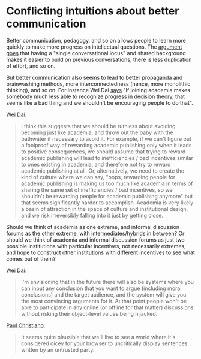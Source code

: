 # Conflicting intuitions about better communication

Better communication, pedagogy, and so on allows people to learn more quickly
to make more progress on intellectual questions. The [argument
goes](http://lesswrong.com/lw/o5z/on_the_importance_of_less_wrong_or_another_single/)
that having a "single conversational locus" and shared background makes it
easier to build on previous conversations, there is less duplication of effort,
and so on.

But better communication also seems to lead to better propaganda and
brainwashing methods, more interconnectedness (hence, more monolithic
thinking), and so on. For instance Wei Dai [says](https://www.lesserwrong.com/posts/xQ9tMMk3RArodLtDq/intellectual-progress-inside-and-outside-academia)
"If joining academia makes somebody much less able to recognize progress in
decision theory, that seems like a bad thing and we shouldn't be encouraging
people to do that".

[Wei Dai](http://lesswrong.com/lw/pds/online_discussion_is_better_than_prepublication/dwxw):

> I think this suggests that we should be ruthless about avoiding becoming just
> like academia, and throw out the baby with the bathwater if necessary to
> avoid it. For example, if we can't figure out a foolproof way of rewarding
> academic publishing only when it leads to positive consequences, we should
> assume that trying to reward academic publishing will lead to inefficiencies
> / bad incentives similar to ones existing in academia, and therefore not try
> to reward academic publishing at all. Or, alternatively, we need to create
> the kind of culture where we can say, "oops, rewarding people for academic
> publishing is making us too much like academia in terms of sharing the same
> set of inefficiencies / bad incentives, so we shouldn't be rewarding people
> for academic publishing anymore" but that seems significantly harder to
> accomplish. Academia is very likely a basin of attraction in the space of
> culture and institutional design, and we risk irreversibly falling into it
> just by getting close.

Should we think of academia as one extreme, and informal discussion forums as
the other extreme, with intermediates/hybrids in between? Or should we think of
academia and informal discussion forums as just two possible institutions with
particular incentives, not necessarily extremes, and hope to construct other
institutions with different incentives to see what comes out of them?

[Wei Dai](https://agentfoundations.org/item?id=1636):

> I'm envisioning that in the future there will also be systems where you can
> input any conclusion that you want to argue (including moral conclusions) and
> the target audience, and the system will give you the most convincing
> arguments for it. At that point people won't be able to participate in any
> online (or offline for that matter) discussions without risking their
> object-level values being hijacked.

[Paul Christiano](https://agentfoundations.org/item?id=1638):

> It seems quite plausible that we'll live to see a world where it's considered
> dicey for your browser to uncritically display sentences written by an
> untrusted party.
